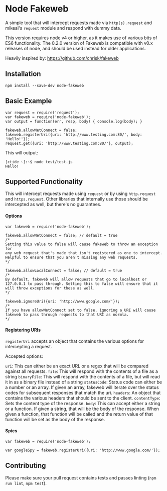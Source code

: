 # Node Fakeweb

A simple tool that will intercept requests made via `http(s).request` and
mikeal's `request` module and respond with dummy data.

This version requires node v4 or higher, as it makes use of various bits
of ES6 functionality. The 0.2.0 version of Fakeweb is compatible with
v0.x releases of node, and should be used instead for older
applications.

Heavily inspired by: https://github.com/chrisk/fakeweb

## Installation

```
npm install --save-dev node-fakeweb
```

## Basic Example

```
var request = require('request');
var fakeweb = require('node-fakeweb');
var output = function(err, resp, body) { console.log(body); }

fakeweb.allowNetConnect = false;
fakeweb.registerUri({uri: 'http://www.testing.com:80/', body: 'Hello!'});
request.get({uri: 'http://www.testing.com:80/'}, output);
```

This will output:

```
[ctide ~]:~$ node test/test.js
Hello!
```

## Supported Functionality

This will intercept requests made using `request` or by using
`http.request` and `https.request`. Other libraries that internally use
those should be intercepted as well, but there's no guarantees.

#### Options

```
var fakeweb = require('node-fakeweb');

fakeweb.allowNetConnect = false; // default = true
/*
Setting this value to false will cause fakeweb to throw an exception for
any web request that's made that isn't registered as one to intercept.
Helpful to ensure that you aren't missing any web requests.
*/

fakeweb.allowLocalConnect = false; // default = true
/*
By default, fakeweb will allow requests that go to localhost or
127.0.0.1 to pass through. Setting this to false will ensure that it
will throw exceptions for these as well.
*/

fakeweb.ignoreUri({uri: 'http://www.google.com/'});
/*
If you have allowNetConnect set to false, ignoring a URI will cause
fakeweb to pass through requests to that URI as normla.
*/
```

#### Registering URIs

`registerUri` accepts an object that contains the various options for
intercepting a request.

Accepted options:

`uri`: This can either be an exact URL or a regex that will be compared
against all requests.
`file`: This will respond with the contents of a file as a string
`binaryFile`: This will respond with the contents of a file, but will
read it in as a binary file instead of a string
`statusCode`: Status code can either be a number or an array. If given
an array, fakeweb will iterate over the status codes for subsequent
responses that match the uri.
`headers`: An object that contains the various headers that should be
sent to the client.
`contentType`: Sets the content type of the response.
`body`: This can accept either a string or a function. If given a
string, that will be the body of the response. When given a function,
that function will be called and the return value of that function will
be set as the body of the response.

#### Spies

```
var fakeweb = require('node-fakeweb');

var googleSpy = fakeweb.registerUri({uri: 'http://www.google.com/'});
```


## Contributing

Please make sure your pull request contains tests and passes linting
(`npm run lint`, `npm test`).
